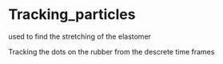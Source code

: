 # Tracking_particles
used to find the stretching of the elastomer


Tracking the dots on the rubber from the descrete time frames
